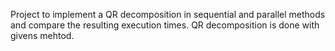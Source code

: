 Project to implement a QR decomposition in sequential and parallel methods and compare the resulting execution times.
QR decomposition is done with givens mehtod.


